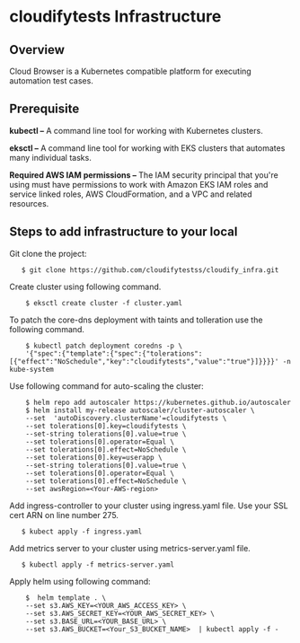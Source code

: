 # cloudifytests Infrastructure
## Overview
Cloud Browser is a Kubernetes compatible platform for executing automation test cases.

## Prerequisite
**kubectl –** A command line tool for working with Kubernetes clusters.

**eksctl –** A command line tool for working with EKS clusters that automates many individual tasks.

**Required AWS IAM permissions –** The IAM security principal that you're using must have permissions to work with Amazon EKS IAM roles and service linked roles, AWS CloudFormation, and a VPC and related resources.

## Steps to add infrastructure to your local

Git clone the project:

       $ git clone https://github.com/cloudifytestss/cloudify_infra.git
 
Create cluster using following command.

        $ eksctl create cluster -f cluster.yaml

To patch the core-dns deployment with taints and tolleration use the following command.

        $ kubectl patch deployment coredns -p \
        '{"spec":{"template":{"spec":{"tolerations":[{"effect":"NoSchedule","key":"cloudifytests","value":"true"}]}}}}' -n kube-system
Use following command for auto-scaling the cluster:

        $ helm repo add autoscaler https://kubernetes.github.io/autoscaler
        $ helm install my-release autoscaler/cluster-autoscaler \
        --set  'autoDiscovery.clusterName'=cloudifytests \
        --set tolerations[0].key=cloudifytests \
        --set-string tolerations[0].value=true \
        --set tolerations[0].operator=Equal \
        --set tolerations[0].effect=NoSchedule \
        --set tolerations[0].key=userapp \
        --set-string tolerations[0].value=true \ 
        --set tolerations[0].operator=Equal \
        --set tolerations[0].effect=NoSchedule \
        --set awsRegion=<Your-AWS-region>
Add ingress-controller to your cluster using ingress.yaml file. Use your SSL cert ARN on line number 275.

       $ kubect apply -f ingress.yaml

Add metrics server to your cluster using metrics-server.yaml file.

       $ kubectl apply -f metrics-server.yaml

Apply helm using following command:

        $  helm template . \
        --set s3.AWS_KEY=<YOUR_AWS_ACCESS_KEY> \
        --set s3.AWS_SECRET_KEY=<YOUR_AWS_SECRET_KEY> \
        --set s3.BASE_URL=<YOUR_BASE_URL> \
        --set s3.AWS_BUCKET=<Your_S3_BUCKET_NAME>  | kubectl apply -f -